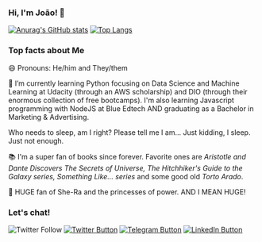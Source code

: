 ### Hi, I'm João! 👋
[![Anurag's GitHub stats](https://github-readme-stats.vercel.app/api?username=joaodath&show_icons=true&theme=dark)](https://github.com/anuraghazra/github-readme-stats)
[![Top Langs](https://github-readme-stats.vercel.app/api/top-langs/?username=joaodath&theme=dark&layout=compact)](https://github.com/anuraghazra/github-readme-stats)

### Top facts about Me
😄 Pronouns: He/him and They/them

🌱 I’m currently learning Python focusing on Data Science and Machine Learning
at Udacity (through an AWS scholarship) and DIO (through their enormous 
collection of free bootcamps). I'm also learning Javascript programming with 
NodeJS at Blue Edtech AND graduating as a Bachelor in Marketing & Advertising.

Who needs to sleep, am I right? Please tell me I am...
Just kidding, I sleep. Just not enough.

📚 I'm a super fan of books since forever. Favorite ones are _Aristotle and Dante
Discovers The Secrets of Universe, The Hitchhiker's Guide to the Galaxy series,
Something Like... series_ and some good old _Torto Arado_.

👸 HUGE fan of She-Ra and the princesses of power. AND I MEAN HUGE!

### Let's chat!

![Twitter Follow](https://img.shields.io/twitter/follow/joaodath?style=social)
[![Twitter Button](https://img.shields.io/badge/Twitter-1DA1F2?style=for-the-badge&logo=twitter&logoColor=white)](https://twitter.com/joaodath)
[![Telegram Button](https://img.shields.io/badge/Telegram-2CA5E0?style=for-the-badge&logo=telegram&logoColor=white)](https://t.me/joaodath)
[![LinkedIn Button](https://img.shields.io/badge/LinkedIn-0077B5?style=for-the-badge&logo=linkedin&logoColor=white)](https://linkedin.com/in/joaodath)
